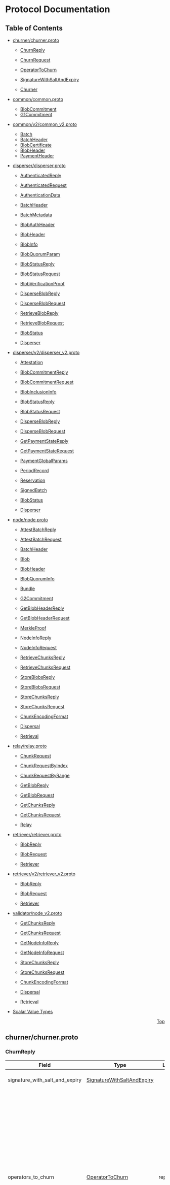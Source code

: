 # Protocol Documentation
<a name="top"></a>

## Table of Contents

- [churner/churner.proto](#churner_churner-proto)
    - [ChurnReply](#churner-ChurnReply)
    - [ChurnRequest](#churner-ChurnRequest)
    - [OperatorToChurn](#churner-OperatorToChurn)
    - [SignatureWithSaltAndExpiry](#churner-SignatureWithSaltAndExpiry)
  
    - [Churner](#churner-Churner)
  
- [common/common.proto](#common_common-proto)
    - [BlobCommitment](#common-BlobCommitment)
    - [G1Commitment](#common-G1Commitment)
  
- [common/v2/common_v2.proto](#common_v2_common_v2-proto)
    - [Batch](#common-v2-Batch)
    - [BatchHeader](#common-v2-BatchHeader)
    - [BlobCertificate](#common-v2-BlobCertificate)
    - [BlobHeader](#common-v2-BlobHeader)
    - [PaymentHeader](#common-v2-PaymentHeader)
  
- [disperser/disperser.proto](#disperser_disperser-proto)
    - [AuthenticatedReply](#disperser-AuthenticatedReply)
    - [AuthenticatedRequest](#disperser-AuthenticatedRequest)
    - [AuthenticationData](#disperser-AuthenticationData)
    - [BatchHeader](#disperser-BatchHeader)
    - [BatchMetadata](#disperser-BatchMetadata)
    - [BlobAuthHeader](#disperser-BlobAuthHeader)
    - [BlobHeader](#disperser-BlobHeader)
    - [BlobInfo](#disperser-BlobInfo)
    - [BlobQuorumParam](#disperser-BlobQuorumParam)
    - [BlobStatusReply](#disperser-BlobStatusReply)
    - [BlobStatusRequest](#disperser-BlobStatusRequest)
    - [BlobVerificationProof](#disperser-BlobVerificationProof)
    - [DisperseBlobReply](#disperser-DisperseBlobReply)
    - [DisperseBlobRequest](#disperser-DisperseBlobRequest)
    - [RetrieveBlobReply](#disperser-RetrieveBlobReply)
    - [RetrieveBlobRequest](#disperser-RetrieveBlobRequest)
  
    - [BlobStatus](#disperser-BlobStatus)
  
    - [Disperser](#disperser-Disperser)
  
- [disperser/v2/disperser_v2.proto](#disperser_v2_disperser_v2-proto)
    - [Attestation](#disperser-v2-Attestation)
    - [BlobCommitmentReply](#disperser-v2-BlobCommitmentReply)
    - [BlobCommitmentRequest](#disperser-v2-BlobCommitmentRequest)
    - [BlobInclusionInfo](#disperser-v2-BlobInclusionInfo)
    - [BlobStatusReply](#disperser-v2-BlobStatusReply)
    - [BlobStatusRequest](#disperser-v2-BlobStatusRequest)
    - [DisperseBlobReply](#disperser-v2-DisperseBlobReply)
    - [DisperseBlobRequest](#disperser-v2-DisperseBlobRequest)
    - [GetPaymentStateReply](#disperser-v2-GetPaymentStateReply)
    - [GetPaymentStateRequest](#disperser-v2-GetPaymentStateRequest)
    - [PaymentGlobalParams](#disperser-v2-PaymentGlobalParams)
    - [PeriodRecord](#disperser-v2-PeriodRecord)
    - [Reservation](#disperser-v2-Reservation)
    - [SignedBatch](#disperser-v2-SignedBatch)
  
    - [BlobStatus](#disperser-v2-BlobStatus)
  
    - [Disperser](#disperser-v2-Disperser)
  
- [node/node.proto](#node_node-proto)
    - [AttestBatchReply](#node-AttestBatchReply)
    - [AttestBatchRequest](#node-AttestBatchRequest)
    - [BatchHeader](#node-BatchHeader)
    - [Blob](#node-Blob)
    - [BlobHeader](#node-BlobHeader)
    - [BlobQuorumInfo](#node-BlobQuorumInfo)
    - [Bundle](#node-Bundle)
    - [G2Commitment](#node-G2Commitment)
    - [GetBlobHeaderReply](#node-GetBlobHeaderReply)
    - [GetBlobHeaderRequest](#node-GetBlobHeaderRequest)
    - [MerkleProof](#node-MerkleProof)
    - [NodeInfoReply](#node-NodeInfoReply)
    - [NodeInfoRequest](#node-NodeInfoRequest)
    - [RetrieveChunksReply](#node-RetrieveChunksReply)
    - [RetrieveChunksRequest](#node-RetrieveChunksRequest)
    - [StoreBlobsReply](#node-StoreBlobsReply)
    - [StoreBlobsRequest](#node-StoreBlobsRequest)
    - [StoreChunksReply](#node-StoreChunksReply)
    - [StoreChunksRequest](#node-StoreChunksRequest)
  
    - [ChunkEncodingFormat](#node-ChunkEncodingFormat)
  
    - [Dispersal](#node-Dispersal)
    - [Retrieval](#node-Retrieval)
  
- [relay/relay.proto](#relay_relay-proto)
    - [ChunkRequest](#relay-ChunkRequest)
    - [ChunkRequestByIndex](#relay-ChunkRequestByIndex)
    - [ChunkRequestByRange](#relay-ChunkRequestByRange)
    - [GetBlobReply](#relay-GetBlobReply)
    - [GetBlobRequest](#relay-GetBlobRequest)
    - [GetChunksReply](#relay-GetChunksReply)
    - [GetChunksRequest](#relay-GetChunksRequest)
  
    - [Relay](#relay-Relay)
  
- [retriever/retriever.proto](#retriever_retriever-proto)
    - [BlobReply](#retriever-BlobReply)
    - [BlobRequest](#retriever-BlobRequest)
  
    - [Retriever](#retriever-Retriever)
  
- [retriever/v2/retriever_v2.proto](#retriever_v2_retriever_v2-proto)
    - [BlobReply](#retriever-v2-BlobReply)
    - [BlobRequest](#retriever-v2-BlobRequest)
  
    - [Retriever](#retriever-v2-Retriever)
  
- [validator/node_v2.proto](#validator_node_v2-proto)
    - [GetChunksReply](#validator-GetChunksReply)
    - [GetChunksRequest](#validator-GetChunksRequest)
    - [GetNodeInfoReply](#validator-GetNodeInfoReply)
    - [GetNodeInfoRequest](#validator-GetNodeInfoRequest)
    - [StoreChunksReply](#validator-StoreChunksReply)
    - [StoreChunksRequest](#validator-StoreChunksRequest)
  
    - [ChunkEncodingFormat](#validator-ChunkEncodingFormat)
  
    - [Dispersal](#validator-Dispersal)
    - [Retrieval](#validator-Retrieval)
  
- [Scalar Value Types](#scalar-value-types)



<a name="churner_churner-proto"></a>
<p align="right"><a href="#top">Top</a></p>

## churner/churner.proto



<a name="churner-ChurnReply"></a>

### ChurnReply



| Field | Type | Label | Description |
| ----- | ---- | ----- | ----------- |
| signature_with_salt_and_expiry | [SignatureWithSaltAndExpiry](#churner-SignatureWithSaltAndExpiry) |  | The signature signed by the Churner. |
| operators_to_churn | [OperatorToChurn](#churner-OperatorToChurn) | repeated | A list of existing operators that get churned out. This list will contain all quorums specified in the ChurnRequest even if some quorums may not have any churned out operators. If a quorum has available space, OperatorToChurn object will contain the quorum ID and empty operator and pubkey. The smart contract should only churn out the operators for quorums that are full.

For example, if the ChurnRequest specifies quorums 0 and 1 where quorum 0 is full and quorum 1 has available space, the ChurnReply will contain two OperatorToChurn objects with the respective quorums. OperatorToChurn for quorum 0 will contain the operator to churn out and OperatorToChurn for quorum 1 will contain empty operator (zero address) and pubkey. The smart contract should only churn out the operators for quorum 0 because quorum 1 has available space without having any operators churned. Note: it&#39;s possible an operator gets churned out just for one or more quorums (rather than entirely churned out for all quorums). |






<a name="churner-ChurnRequest"></a>

### ChurnRequest



| Field | Type | Label | Description |
| ----- | ---- | ----- | ----------- |
| operator_address | [string](#string) |  | The Ethereum address (in hex like &#34;0x123abcdef...&#34;) of the operator. |
| operator_to_register_pubkey_g1 | [bytes](#bytes) |  | The operator making the churn request. |
| operator_to_register_pubkey_g2 | [bytes](#bytes) |  |  |
| operator_request_signature | [bytes](#bytes) |  | The operator&#39;s BLS signature signed on the keccak256 hash of concat(&#34;ChurnRequest&#34;, operator address, g1, g2, salt). |
| salt | [bytes](#bytes) |  | The salt used as part of the message to sign on for operator_request_signature. |
| quorum_ids | [uint32](#uint32) | repeated | The quorums to register for. Note: - If any of the quorum here has already been registered, this entire request will fail to proceed. - If any of the quorum fails to register, this entire request will fail. - Regardless of whether the specified quorums are full or not, the Churner will return parameters for all quorums specified here. The smart contract will determine whether it needs to churn out existing operators based on whether the quorums have available space. The IDs must be in range [0, 254]. |






<a name="churner-OperatorToChurn"></a>

### OperatorToChurn
This describes an operator to churn out for a quorum.


| Field | Type | Label | Description |
| ----- | ---- | ----- | ----------- |
| quorum_id | [uint32](#uint32) |  | The ID of the quorum of the operator to churn out. |
| operator | [bytes](#bytes) |  | The address of the operator. |
| pubkey | [bytes](#bytes) |  | BLS pubkey (G1 point) of the operator. |






<a name="churner-SignatureWithSaltAndExpiry"></a>

### SignatureWithSaltAndExpiry



| Field | Type | Label | Description |
| ----- | ---- | ----- | ----------- |
| signature | [bytes](#bytes) |  | Churner&#39;s signature on the Operator&#39;s attributes. |
| salt | [bytes](#bytes) |  | Salt is the keccak256 hash of concat(&#34;churn&#34;, time.Now(), operatorToChurn&#39;s OperatorID, Churner&#39;s ECDSA private key) |
| expiry | [int64](#int64) |  | When this churn decision will expire. |





 

 

 


<a name="churner-Churner"></a>

### Churner
The Churner is a service that handles churn requests from new operators trying to
join the EigenDA network.
When the EigenDA network reaches the maximum number of operators, any new operator
trying to join will have to make a churn request to this Churner, which acts as the
sole decision maker to decide whether this new operator could join, and if so, which
existing operator will be churned out (so the max number of operators won&#39;t be
exceeded).
The max number of operators, as well as the rules to make churn decisions, are
defined onchain, see details in OperatorSetParam at:
https://github.com/Layr-Labs/eigenlayer-middleware/blob/master/src/interfaces/IBLSRegistryCoordinatorWithIndices.sol#L24.

| Method Name | Request Type | Response Type | Description |
| ----------- | ------------ | ------------- | ------------|
| Churn | [ChurnRequest](#churner-ChurnRequest) | [ChurnReply](#churner-ChurnReply) |  |

 



<a name="common_common-proto"></a>
<p align="right"><a href="#top">Top</a></p>

## common/common.proto



<a name="common-BlobCommitment"></a>

### BlobCommitment
BlobCommitment represents commitment of a specific blob, containing its
KZG commitment, degree proof, the actual degree, and data length in number of symbols (field elements).
It deserializes into https://github.com/Layr-Labs/eigenda/blob/ce89dab18d2f8f55004002e17dd3a18529277845/encoding/data.go#L27

See https://github.com/Layr-Labs/eigenda/blob/e86fb8515eb606d0eebb92097dc60d7238363e77/docs/spec/src/protocol/architecture/encoding.md#validation-via-kzg
to understand how this commitment is used to validate the blob.


| Field | Type | Label | Description |
| ----- | ---- | ----- | ----------- |
| commitment | [bytes](#bytes) |  | Concatenation of the x and y coordinates of `common.G1Commitment`. |
| length_commitment | [bytes](#bytes) |  | A commitment to the blob data with G2 SRS, used to work with length_proof such that the claimed length below is verifiable. |
| length_proof | [bytes](#bytes) |  | A proof that the degree of the polynomial used to generate the blob commitment is valid. It consists of the KZG commitment of x^(SRSOrder-n) * P(x), where P(x) is polynomial of degree n representing the blob. |
| length | [uint32](#uint32) |  | The length of the blob in symbols (field elements), which must be a power of 2. This also specifies the degree of the polynomial used to generate the blob commitment, since length = degree &#43; 1. |






<a name="common-G1Commitment"></a>

### G1Commitment
G1Commitment represents the serialized coordinates of a G1 KZG commitment.
We use gnark-crypto so adopt its serialization, which is big-endian. See:
https://github.com/Consensys/gnark-crypto/blob/779e884dabb38b92e677f4891286637a3d2e5734/ecc/bn254/fp/element.go#L862


| Field | Type | Label | Description |
| ----- | ---- | ----- | ----------- |
| x | [bytes](#bytes) |  | The X coordinate of the KZG commitment. This is the raw byte representation of the field element. x should contain 32 bytes. |
| y | [bytes](#bytes) |  | The Y coordinate of the KZG commitment. This is the raw byte representation of the field element. y should contain 32 bytes. |





 

 

 

 



<a name="common_v2_common_v2-proto"></a>
<p align="right"><a href="#top">Top</a></p>

## common/v2/common_v2.proto



<a name="common-v2-Batch"></a>

### Batch
Batch is a batch of blob certificates


| Field | Type | Label | Description |
| ----- | ---- | ----- | ----------- |
| header | [BatchHeader](#common-v2-BatchHeader) |  | header contains metadata about the batch |
| blob_certificates | [BlobCertificate](#common-v2-BlobCertificate) | repeated | blob_certificates is the list of blob certificates in the batch |






<a name="common-v2-BatchHeader"></a>

### BatchHeader
BatchHeader is the header of a batch of blobs


| Field | Type | Label | Description |
| ----- | ---- | ----- | ----------- |
| batch_root | [bytes](#bytes) |  | batch_root is the root of the merkle tree of the hashes of blob certificates in the batch |
| reference_block_number | [uint64](#uint64) |  | reference_block_number is the block number that the state of the batch is based on for attestation |






<a name="common-v2-BlobCertificate"></a>

### BlobCertificate
BlobCertificate contains a full description of a blob and how it is dispersed. Part of the certificate
is provided by the blob submitter (i.e. the blob header), and part is provided by the disperser (i.e. the relays).
Validator nodes eventually sign the blob certificate once they are in custody of the required chunks
(note that the signature is indirect; validators sign the hash of a Batch, which contains the blob certificate).


| Field | Type | Label | Description |
| ----- | ---- | ----- | ----------- |
| blob_header | [BlobHeader](#common-v2-BlobHeader) |  | blob_header contains data about the blob. |
| signature | [bytes](#bytes) |  | signature is an ECDSA signature signed by the blob request signer&#39;s account ID over the BlobHeader&#39;s blobKey, which is a keccak hash of the serialized BlobHeader, and used to verify against blob dispersal request&#39;s account ID |
| relay_keys | [uint32](#uint32) | repeated | relay_keys is the list of relay keys that are in custody of the blob. The relays custodying the data are chosen by the Disperser to which the DisperseBlob request was submitted. It needs to contain at least 1 relay number. To retrieve a blob from the relay, one can find that relay&#39;s URL in the EigenDARelayRegistry contract: https://github.com/Layr-Labs/eigenda/blob/master/contracts/src/core/EigenDARelayRegistry.sol |






<a name="common-v2-BlobHeader"></a>

### BlobHeader
BlobHeader contains the information describing a blob and the way it is to be dispersed.


| Field | Type | Label | Description |
| ----- | ---- | ----- | ----------- |
| version | [uint32](#uint32) |  | The blob version. Blob versions are pushed onchain by EigenDA governance in an append only fashion and store the maximum number of operators, number of chunks, and coding rate for a blob. On blob verification, these values are checked against supplied or default security thresholds to validate the security assumptions of the blob&#39;s availability. |
| quorum_numbers | [uint32](#uint32) | repeated | quorum_numbers is the list of quorum numbers that the blob is part of. Each quorum will store the data, hence adding quorum numbers adds redundancy, making the blob more likely to be retrievable. Each quorum requires separate payment.

On-demand dispersal is currently limited to using a subset of the following quorums: - 0: ETH - 1: EIGEN

Reserved-bandwidth dispersal is free to use multiple quorums, however those must be reserved ahead of time. The quorum_numbers specified here must be a subset of the ones allowed by the on-chain reservation. Check the allowed quorum numbers by looking up reservation struct: https://github.com/Layr-Labs/eigenda/blob/1430d56258b4e814b388e497320fd76354bfb478/contracts/src/interfaces/IPaymentVault.sol#L10 |
| commitment | [common.BlobCommitment](#common-BlobCommitment) |  | commitment is the KZG commitment to the blob |
| payment_header | [PaymentHeader](#common-v2-PaymentHeader) |  | payment_header contains payment information for the blob |






<a name="common-v2-PaymentHeader"></a>

### PaymentHeader
PaymentHeader contains payment information for a blob.
At least one of reservation_period or cumulative_payment must be set, and reservation_period 
is always considered before cumulative_payment. If reservation_period is set but not valid, 
the server will reject the request and not proceed with dispersal. If reservation_period is not set 
and cumulative_payment is set but not valid, the server will reject the request and not proceed with dispersal.
Once the server has accepted the payment header, a client cannot cancel or rollback the payment.
Every dispersal request will be charged by a multiple of `minNumSymbols` field defined by the payment vault contract.
If the request blob size is smaller or not a multiple of `minNumSymbols`, the server will charge the user for the next 
multiple of `minNumSymbols` (https://github.com/Layr-Labs/eigenda/blob/1430d56258b4e814b388e497320fd76354bfb478/contracts/src/payments/PaymentVaultStorage.sol#L9).


| Field | Type | Label | Description |
| ----- | ---- | ----- | ----------- |
| account_id | [string](#string) |  | The account ID of the disperser client. This account ID is an eth wallet address of the user, corresponding to the key used by the client to sign the BlobHeader. |
| timestamp | [int64](#int64) |  | The timestamp should be set as the UNIX timestamp in units of nanoseconds at the time of the dispersal request, and will be used to determine the reservation period, and compared against the reservation active start and end timestamps On-chain reservation timestamps are in units of seconds, while the payment header timestamp is in nanoseconds for greater precision. If the timestamp is not set or is not part of the previous or current reservation period, the request will be rejected. The reservation period of the dispersal request is used for rate-limiting the user&#39;s account against their dedicated bandwidth. This method requires users to set up reservation accounts with EigenDA team, and the team will set up an on-chain record of reserved bandwidth for the user for some period of time. The dispersal client&#39;s accountant will set this value to the current timestamp in nanoseconds. The disperser server will find the corresponding reservation period by taking the nearest lower multiple of the on-chain configured reservation period interval, mapping each request to a time-based window and is serialized and parsed as a uint32. The disperser server then validates that it matches either the current or the previous period, and check against the user&#39;s reserved bandwidth.

Example Usage Flow: 1. The user sets up a reservation with the EigenDA team, including throughput (symbolsPerSecond), startTimestamp, endTimestamp, and reservationPeriodInterval. 2. When sending a dispersal request at time t, the client fill in the timestamp field with t. 3. The disperser take timestamp t and checks the reservation period and the user&#39;s bandwidth capacity: - If the reservation is active (t &gt;= startTimestamp and t &lt; endTimestamp). - After rounding up to the nearest multiple of `minNumSymbols` defined by the payment vault contract, the user still has enough bandwidth capacity (hasn’t exceeded symbolsPerSecond * reservationPeriodInterval). - The request is ratelimited against the current reservation period, and calculated as reservation_period = floor(t / reservationPeriodInterval) * reservationPeriodInterval. the request&#39;s reservation period must either be the disperser server&#39;s current reservation period or the previous reservation period. 4. Server always go ahead with recording the received request in the current reservation period, and then categorize the scenarios - If the remaining bandwidth is sufficient for the request, the dispersal request proceeds. - If the remaining bandwidth is not enough for the request, server fills up the current bin and overflowing the extra to a future bin. - If the bandwidth has already been exhausted, the request is rejected. 5. Once the dispersal request signature has been verified, the server will not roll back the payment or the usage records. Users should be aware of this when planning their usage. The dispersal client written by EigenDA team takes account of this. 6. When the reservation ends or usage is exhausted, the client must wait for the next reservation period or switch to on-demand. |
| cumulative_payment | [bytes](#bytes) |  | Cumulative payment is the total amount of tokens paid by the requesting account, including the current request. This value is serialized as an uint256 and parsed as a big integer, and must match the user’s on-chain deposit limits as well as the recorded payments for all previous requests. Because it is a cumulative (not incremental) total, requests can arrive out of order and still unambiguously declare how much of the on-chain deposit can be deducted.

Example Decision Flow: 1. In the set up phase, the user must deposit tokens into the EigenDA PaymentVault contract. The payment vault contract specifies the minimum number of symbols charged per dispersal, the pricing per symbol, and the maximum global rate for on-demand dispersals. The user should calculate the amount of tokens they would like to deposit based on their usage. The first time a user make a request, server will immediate read the contract for the on-chain balance. When user runs out of on-chain balance, the server will reject the request and not proceed with dispersal. When a user top up on-chain, the server will only refresh every few minutes for the top-up to take effect. 2. The disperser client accounts how many tokens they’ve already paid (previousCumPmt). 3. They should calculate the payment by rounding up blob size to the nearest multiple of `minNumSymbols` defined by the payment vault contract, and calculate the incremental amount of tokens needed for the current request needs based on protocol defined pricing. 4. They take the sum of previousCumPmt &#43; new incremental payment and place it in the “cumulative_payment” field. 5. The disperser checks this new cumulative total against on-chain deposits and prior records (largest previous payment and smallest later payment if exists). 6. If the payment number is valid, the request is confirmed and disperser proceeds with dispersal; otherwise it’s rejected. |





 

 

 

 



<a name="disperser_disperser-proto"></a>
<p align="right"><a href="#top">Top</a></p>

## disperser/disperser.proto



<a name="disperser-AuthenticatedReply"></a>

### AuthenticatedReply



| Field | Type | Label | Description |
| ----- | ---- | ----- | ----------- |
| blob_auth_header | [BlobAuthHeader](#disperser-BlobAuthHeader) |  |  |
| disperse_reply | [DisperseBlobReply](#disperser-DisperseBlobReply) |  |  |






<a name="disperser-AuthenticatedRequest"></a>

### AuthenticatedRequest



| Field | Type | Label | Description |
| ----- | ---- | ----- | ----------- |
| disperse_request | [DisperseBlobRequest](#disperser-DisperseBlobRequest) |  |  |
| authentication_data | [AuthenticationData](#disperser-AuthenticationData) |  |  |






<a name="disperser-AuthenticationData"></a>

### AuthenticationData
AuthenticationData contains the signature of the BlobAuthHeader.


| Field | Type | Label | Description |
| ----- | ---- | ----- | ----------- |
| authentication_data | [bytes](#bytes) |  |  |






<a name="disperser-BatchHeader"></a>

### BatchHeader



| Field | Type | Label | Description |
| ----- | ---- | ----- | ----------- |
| batch_root | [bytes](#bytes) |  | The root of the merkle tree with the hashes of blob headers as leaves. |
| quorum_numbers | [bytes](#bytes) |  | All quorums associated with blobs in this batch. Sorted in ascending order. Ex. [0, 2, 1] =&gt; 0x000102 |
| quorum_signed_percentages | [bytes](#bytes) |  | The percentage of stake that has signed for this batch. The quorum_signed_percentages[i] is percentage for the quorum_numbers[i]. |
| reference_block_number | [uint32](#uint32) |  | The Ethereum block number at which the batch was created. The Disperser will encode and disperse the blobs based on the onchain info (e.g. operator stakes) at this block number. |






<a name="disperser-BatchMetadata"></a>

### BatchMetadata



| Field | Type | Label | Description |
| ----- | ---- | ----- | ----------- |
| batch_header | [BatchHeader](#disperser-BatchHeader) |  |  |
| signatory_record_hash | [bytes](#bytes) |  | The hash of all public keys of the operators that did not sign the batch. |
| fee | [bytes](#bytes) |  | The fee payment paid by users for dispersing this batch. It&#39;s the bytes representation of a big.Int value. |
| confirmation_block_number | [uint32](#uint32) |  | The Ethereum block number at which the batch is confirmed onchain. |
| batch_header_hash | [bytes](#bytes) |  | This is the hash of the ReducedBatchHeader defined onchain, see: https://github.com/Layr-Labs/eigenda/blob/master/contracts/src/interfaces/IEigenDAServiceManager.sol#L43 The is the message that the operators will sign their signatures on. |






<a name="disperser-BlobAuthHeader"></a>

### BlobAuthHeader
BlobAuthHeader contains information about the blob for the client to verify and sign.
- Once payments are enabled, the BlobAuthHeader will contain the KZG commitment to the blob, which the client
will verify and sign. Having the client verify the KZG commitment instead of calculating it avoids
the need for the client to have the KZG structured reference string (SRS), which can be large.
The signed KZG commitment prevents the disperser from sending a different blob to the DA Nodes
than the one the client sent.
- In the meantime, the BlobAuthHeader contains a simple challenge parameter is used to prevent
replay attacks in the event that a signature is leaked.


| Field | Type | Label | Description |
| ----- | ---- | ----- | ----------- |
| challenge_parameter | [uint32](#uint32) |  |  |






<a name="disperser-BlobHeader"></a>

### BlobHeader



| Field | Type | Label | Description |
| ----- | ---- | ----- | ----------- |
| commitment | [common.G1Commitment](#common-G1Commitment) |  | KZG commitment of the blob. |
| data_length | [uint32](#uint32) |  | The length of the blob in symbols (each symbol is 32 bytes). |
| blob_quorum_params | [BlobQuorumParam](#disperser-BlobQuorumParam) | repeated | The params of the quorums that this blob participates in. |






<a name="disperser-BlobInfo"></a>

### BlobInfo
BlobInfo contains information needed to confirm the blob against the EigenDA contracts


| Field | Type | Label | Description |
| ----- | ---- | ----- | ----------- |
| blob_header | [BlobHeader](#disperser-BlobHeader) |  |  |
| blob_verification_proof | [BlobVerificationProof](#disperser-BlobVerificationProof) |  |  |






<a name="disperser-BlobQuorumParam"></a>

### BlobQuorumParam



| Field | Type | Label | Description |
| ----- | ---- | ----- | ----------- |
| quorum_number | [uint32](#uint32) |  | The ID of the quorum. |
| adversary_threshold_percentage | [uint32](#uint32) |  | The max percentage of stake within the quorum that can be held by or delegated to adversarial operators. Currently, this and the next parameter are standardized across the quorum using values read from the EigenDA contracts. |
| confirmation_threshold_percentage | [uint32](#uint32) |  | The min percentage of stake that must attest in order to consider the dispersal is successful. |
| chunk_length | [uint32](#uint32) |  | The length of each chunk. |






<a name="disperser-BlobStatusReply"></a>

### BlobStatusReply



| Field | Type | Label | Description |
| ----- | ---- | ----- | ----------- |
| status | [BlobStatus](#disperser-BlobStatus) |  | The status of the blob. |
| info | [BlobInfo](#disperser-BlobInfo) |  | The blob info needed for clients to confirm the blob against the EigenDA contracts. |






<a name="disperser-BlobStatusRequest"></a>

### BlobStatusRequest
BlobStatusRequest is used to query the status of a blob.


| Field | Type | Label | Description |
| ----- | ---- | ----- | ----------- |
| request_id | [bytes](#bytes) |  | Refer to the documentation for `DisperseBlobReply.request_id`. Note that because the request_id depends on the timestamp at which the disperser received the request, it is not possible to compute it locally from the cert and blob. Clients should thus store this request_id if they plan on requerying the status of the blob in the future. |






<a name="disperser-BlobVerificationProof"></a>

### BlobVerificationProof



| Field | Type | Label | Description |
| ----- | ---- | ----- | ----------- |
| batch_id | [uint32](#uint32) |  | batch_id is an incremental ID assigned to a batch by EigenDAServiceManager |
| blob_index | [uint32](#uint32) |  | The index of the blob in the batch (which is logically an ordered list of blobs). |
| batch_metadata | [BatchMetadata](#disperser-BatchMetadata) |  |  |
| inclusion_proof | [bytes](#bytes) |  | inclusion_proof is a merkle proof for a blob header&#39;s inclusion in a batch |
| quorum_indexes | [bytes](#bytes) |  | indexes of quorums in BatchHeader.quorum_numbers that match the quorums in BlobHeader.blob_quorum_params Ex. BlobHeader.blob_quorum_params = [ 	{ 		quorum_number = 0, 		... 	}, 	{ 		quorum_number = 3, 		... 	}, 	{ 		quorum_number = 5, 		... 	}, ] BatchHeader.quorum_numbers = [0, 5, 3] =&gt; 0x000503 Then, quorum_indexes = [0, 2, 1] =&gt; 0x000201 |






<a name="disperser-DisperseBlobReply"></a>

### DisperseBlobReply



| Field | Type | Label | Description |
| ----- | ---- | ----- | ----------- |
| result | [BlobStatus](#disperser-BlobStatus) |  | The status of the blob associated with the request_id. Will always be PROCESSING. |
| request_id | [bytes](#bytes) |  | The request ID generated by the disperser.

Once a request is accepted, a unique request ID is generated. request_id = string(blob_key) = (hash(blob), hash(metadata)) where metadata contains a requestedAt timestamp and the requested quorum numbers and their adversarial thresholds. BlobKey definition: https://github.com/Layr-Labs/eigenda/blob/6b02bf966afa2b9bf2385db8dd01f66f17334e17/disperser/disperser.go#L87 BlobKey computation: https://github.com/Layr-Labs/eigenda/blob/6b02bf966afa2b9bf2385db8dd01f66f17334e17/disperser/common/blobstore/shared_storage.go#L83-L84

Different DisperseBlobRequests have different IDs, including two identical DisperseBlobRequests sent at different times. Clients should thus store this ID and use it to query the processing status of the request via the GetBlobStatus API. |






<a name="disperser-DisperseBlobRequest"></a>

### DisperseBlobRequest



| Field | Type | Label | Description |
| ----- | ---- | ----- | ----------- |
| data | [bytes](#bytes) |  | The data to be dispersed. The size of data must be &lt;= 16MiB. Every 32 bytes of data is interpreted as an integer in big endian format where the lower address has more significant bits. The integer must stay in the valid range to be interpreted as a field element on the bn254 curve. The valid range is 0 &lt;= x &lt; 21888242871839275222246405745257275088548364400416034343698204186575808495617 If any one of the 32 bytes elements is outside the range, the whole request is deemed as invalid, and rejected. |
| custom_quorum_numbers | [uint32](#uint32) | repeated | The quorums to which the blob will be sent, in addition to the required quorums which are configured on the EigenDA smart contract. If required quorums are included here, an error will be returned. The disperser will ensure that the encoded blobs for each quorum are all processed within the same batch. |
| account_id | [string](#string) |  | The account ID of the client. This should be a hex-encoded string of the ECSDA public key corresponding to the key used by the client to sign the BlobAuthHeader. |






<a name="disperser-RetrieveBlobReply"></a>

### RetrieveBlobReply
RetrieveBlobReply contains the retrieved blob data


| Field | Type | Label | Description |
| ----- | ---- | ----- | ----------- |
| data | [bytes](#bytes) |  |  |






<a name="disperser-RetrieveBlobRequest"></a>

### RetrieveBlobRequest
RetrieveBlobRequest contains parameters to retrieve the blob.


| Field | Type | Label | Description |
| ----- | ---- | ----- | ----------- |
| batch_header_hash | [bytes](#bytes) |  |  |
| blob_index | [uint32](#uint32) |  |  |





 


<a name="disperser-BlobStatus"></a>

### BlobStatus
BlobStatus represents the status of a blob.
The status of a blob is updated as the blob is processed by the disperser.
The status of a blob can be queried by the client using the GetBlobStatus API.
Intermediate states are states that the blob can be in while being processed, and it can be updated to a different state:
- PROCESSING
- DISPERSING
- CONFIRMED
Terminal states are states that will not be updated to a different state:
- FAILED
- FINALIZED
- INSUFFICIENT_SIGNATURES

| Name | Number | Description |
| ---- | ------ | ----------- |
| UNKNOWN | 0 |  |
| PROCESSING | 1 | PROCESSING means that the blob is currently being processed by the disperser |
| CONFIRMED | 2 | CONFIRMED means that the blob has been dispersed to DA Nodes and the dispersed batch containing the blob has been confirmed onchain |
| FAILED | 3 | FAILED means that the blob has failed permanently (for reasons other than insufficient signatures, which is a separate state). This status is somewhat of a catch-all category, containing (but not necessarily exclusively as errors can be added in the future): - blob has expired - internal logic error while requesting encoding - blob retry has exceeded its limit while waiting for blob finalization after confirmation. Most likely triggered by a chain reorg: see https://github.com/Layr-Labs/eigenda/blob/master/disperser/batcher/finalizer.go#L179-L189. |
| FINALIZED | 4 | FINALIZED means that the block containing the blob&#39;s confirmation transaction has been finalized on Ethereum |
| INSUFFICIENT_SIGNATURES | 5 | INSUFFICIENT_SIGNATURES means that the confirmation threshold for the blob was not met for at least one quorum. |
| DISPERSING | 6 | The DISPERSING state is comprised of two separate phases: - Dispersing to DA nodes and collecting signature - Submitting the transaction on chain and waiting for tx receipt |


 

 


<a name="disperser-Disperser"></a>

### Disperser
Disperser defines the public APIs for dispersing blobs.

| Method Name | Request Type | Response Type | Description |
| ----------- | ------------ | ------------- | ------------|
| DisperseBlob | [DisperseBlobRequest](#disperser-DisperseBlobRequest) | [DisperseBlobReply](#disperser-DisperseBlobReply) | DisperseBlob accepts a single blob to be dispersed. This executes the dispersal async, i.e. it returns once the request is accepted. The client should use GetBlobStatus() API to poll the processing status of the blob.

If DisperseBlob returns the following error codes: INVALID_ARGUMENT (400): request is invalid for a reason specified in the error msg. RESOURCE_EXHAUSTED (429): request is rate limited for the quorum specified in the error msg. user should retry after the specified duration. INTERNAL (500): serious error, user should NOT retry. |
| DisperseBlobAuthenticated | [AuthenticatedRequest](#disperser-AuthenticatedRequest) stream | [AuthenticatedReply](#disperser-AuthenticatedReply) stream | DisperseBlobAuthenticated is similar to DisperseBlob, except that it requires the client to authenticate itself via the AuthenticationData message. The protocol is as follows: 1. The client sends a DisperseBlobAuthenticated request with the DisperseBlobRequest message 2. The Disperser sends back a BlobAuthHeader message containing information for the client to verify and sign. 3. The client verifies the BlobAuthHeader and sends back the signed BlobAuthHeader in an 	 AuthenticationData message. 4. The Disperser verifies the signature and returns a DisperseBlobReply message. |
| GetBlobStatus | [BlobStatusRequest](#disperser-BlobStatusRequest) | [BlobStatusReply](#disperser-BlobStatusReply) | This API is meant to be polled for the blob status. |
| RetrieveBlob | [RetrieveBlobRequest](#disperser-RetrieveBlobRequest) | [RetrieveBlobReply](#disperser-RetrieveBlobReply) | This retrieves the requested blob from the Disperser&#39;s backend. This is a more efficient way to retrieve blobs than directly retrieving from the DA Nodes (see detail about this approach in api/proto/retriever/retriever.proto). The blob should have been initially dispersed via this Disperser service for this API to work. |

 



<a name="disperser_v2_disperser_v2-proto"></a>
<p align="right"><a href="#top">Top</a></p>

## disperser/v2/disperser_v2.proto



<a name="disperser-v2-Attestation"></a>

### Attestation



| Field | Type | Label | Description |
| ----- | ---- | ----- | ----------- |
| non_signer_pubkeys | [bytes](#bytes) | repeated | Serialized bytes of non signer public keys (G1 points) |
| apk_g2 | [bytes](#bytes) |  | Serialized bytes of G2 point that represents aggregate public key of all signers |
| quorum_apks | [bytes](#bytes) | repeated | Serialized bytes of aggregate public keys (G1 points) from all nodes for each quorum The order of the quorum_apks should match the order of the quorum_numbers |
| sigma | [bytes](#bytes) |  | Serialized bytes of aggregate signature |
| quorum_numbers | [uint32](#uint32) | repeated | Relevant quorum numbers for the attestation |
| quorum_signed_percentages | [bytes](#bytes) |  | The attestation rate for each quorum. Each quorum&#39;s signing percentage is represented by an 8 bit unsigned integer. The integer is the fraction of the quorum that has signed, with 100 representing 100% of the quorum signing, and 0 representing 0% of the quorum signing. The first byte in the byte array corresponds to the first quorum in the quorum_numbers array, the second byte corresponds to the second quorum, and so on. |






<a name="disperser-v2-BlobCommitmentReply"></a>

### BlobCommitmentReply
The result of a BlobCommitmentRequest().


| Field | Type | Label | Description |
| ----- | ---- | ----- | ----------- |
| blob_commitment | [common.BlobCommitment](#common-BlobCommitment) |  | The commitment of the blob. |






<a name="disperser-v2-BlobCommitmentRequest"></a>

### BlobCommitmentRequest
The input for a BlobCommitmentRequest().
This can be used to construct a BlobHeader.commitment.


| Field | Type | Label | Description |
| ----- | ---- | ----- | ----------- |
| blob | [bytes](#bytes) |  | The blob data to compute the commitment for. |






<a name="disperser-v2-BlobInclusionInfo"></a>

### BlobInclusionInfo
BlobInclusionInfo is the information needed to verify the inclusion of a blob in a batch.


| Field | Type | Label | Description |
| ----- | ---- | ----- | ----------- |
| blob_certificate | [common.v2.BlobCertificate](#common-v2-BlobCertificate) |  |  |
| blob_index | [uint32](#uint32) |  | blob_index is the index of the blob in the batch |
| inclusion_proof | [bytes](#bytes) |  | inclusion_proof is the inclusion proof of the blob in the batch |






<a name="disperser-v2-BlobStatusReply"></a>

### BlobStatusReply
BlobStatusReply is the reply to a BlobStatusRequest.


| Field | Type | Label | Description |
| ----- | ---- | ----- | ----------- |
| status | [BlobStatus](#disperser-v2-BlobStatus) |  | The status of the blob. |
| signed_batch | [SignedBatch](#disperser-v2-SignedBatch) |  | The signed batch. Only set if the blob status is GATHERING_SIGNATURES or COMPLETE. signed_batch and blob_inclusion_info are only set if the blob status is GATHERING_SIGNATURES or COMPLETE. When blob is in GATHERING_SIGNATURES status, the attestation object in signed_batch contains attestation information at the point in time. As it gathers more signatures, attestation object will be updated according to the latest attestation status. The client can use this intermediate attestation to verify a blob if it has gathered enough signatures. Otherwise, it should should poll the GetBlobStatus API until the desired level of attestation has been gathered or status is COMPLETE. When blob is in COMPLETE status, the attestation object in signed_batch contains the final attestation information. If the final attestation does not meet the client&#39;s requirement, the client should try a new dispersal. |
| blob_inclusion_info | [BlobInclusionInfo](#disperser-v2-BlobInclusionInfo) |  | BlobInclusionInfo is the information needed to verify the inclusion of a blob in a batch. Only set if the blob status is GATHERING_SIGNATURES or COMPLETE. |






<a name="disperser-v2-BlobStatusRequest"></a>

### BlobStatusRequest
BlobStatusRequest is used to query the status of a blob.


| Field | Type | Label | Description |
| ----- | ---- | ----- | ----------- |
| blob_key | [bytes](#bytes) |  | The unique identifier for the blob. |






<a name="disperser-v2-DisperseBlobReply"></a>

### DisperseBlobReply
A reply to a DisperseBlob request.


| Field | Type | Label | Description |
| ----- | ---- | ----- | ----------- |
| result | [BlobStatus](#disperser-v2-BlobStatus) |  | The status of the blob associated with the blob key. |
| blob_key | [bytes](#bytes) |  | The unique 32 byte identifier for the blob.

The blob_key is the keccak hash of the rlp serialization of the BlobHeader, as computed here: https://github.com/Layr-Labs/eigenda/blob/0f14d1c90b86d29c30ff7e92cbadf2762c47f402/core/v2/serialization.go#L30 The blob_key must thus be unique for every request, even if the same blob is being dispersed. Meaning the blob_header must be different for each request.

Note that attempting to disperse a blob with the same blob key as a previously dispersed blob may cause the disperser to reject the blob (DisperseBlob() RPC will return an error). |






<a name="disperser-v2-DisperseBlobRequest"></a>

### DisperseBlobRequest
A request to disperse a blob.


| Field | Type | Label | Description |
| ----- | ---- | ----- | ----------- |
| blob | [bytes](#bytes) |  | The blob to be dispersed.

The size of this byte array may be any size as long as it does not exceed the maximum length of 16MiB. While the data being dispersed is only required to be greater than 0 bytes, the blob size charged against the payment method will be rounded up to the nearest multiple of `minNumSymbols` defined by the payment vault contract (https://github.com/Layr-Labs/eigenda/blob/1430d56258b4e814b388e497320fd76354bfb478/contracts/src/payments/PaymentVaultStorage.sol#L9).

Every 32 bytes of data is interpreted as an integer in big endian format where the lower address has more significant bits. The integer must stay in the valid range to be interpreted as a field element on the bn254 curve. The valid range is 0 &lt;= x &lt; 21888242871839275222246405745257275088548364400416034343698204186575808495617. If any one of the 32 bytes elements is outside the range, the whole request is deemed as invalid, and rejected. |
| blob_header | [common.v2.BlobHeader](#common-v2-BlobHeader) |  | The header contains metadata about the blob.

This header can be thought of as an &#34;eigenDA tx&#34;, in that it plays a purpose similar to an eth_tx to disperse a 4844 blob. Note that a call to DisperseBlob requires the blob and the blobHeader, which is similar to how dispersing a blob to ethereum requires sending a tx whose data contains the hash of the kzg commit of the blob, which is dispersed separately. |
| signature | [bytes](#bytes) |  | signature over keccak hash of the blob_header that can be verified by blob_header.payment_header.account_id |






<a name="disperser-v2-GetPaymentStateReply"></a>

### GetPaymentStateReply
GetPaymentStateReply contains the payment state of an account.


| Field | Type | Label | Description |
| ----- | ---- | ----- | ----------- |
| payment_global_params | [PaymentGlobalParams](#disperser-v2-PaymentGlobalParams) |  | global payment vault parameters |
| period_records | [PeriodRecord](#disperser-v2-PeriodRecord) | repeated | off-chain account reservation usage records |
| reservation | [Reservation](#disperser-v2-Reservation) |  | on-chain account reservation setting |
| cumulative_payment | [bytes](#bytes) |  | off-chain on-demand payment usage |
| onchain_cumulative_payment | [bytes](#bytes) |  | on-chain on-demand payment deposited |






<a name="disperser-v2-GetPaymentStateRequest"></a>

### GetPaymentStateRequest
GetPaymentStateRequest contains parameters to query the payment state of an account.


| Field | Type | Label | Description |
| ----- | ---- | ----- | ----------- |
| account_id | [string](#string) |  | The ID of the account being queried. This account ID is an eth wallet address of the user. |
| signature | [bytes](#bytes) |  | Signature over the account ID |






<a name="disperser-v2-PaymentGlobalParams"></a>

### PaymentGlobalParams
Global constant parameters defined by the payment vault.


| Field | Type | Label | Description |
| ----- | ---- | ----- | ----------- |
| global_symbols_per_second | [uint64](#uint64) |  | Global ratelimit for on-demand dispersals |
| min_num_symbols | [uint64](#uint64) |  | Minimum number of symbols accounted for all dispersals |
| price_per_symbol | [uint64](#uint64) |  | Price charged per symbol for on-demand dispersals |
| reservation_window | [uint64](#uint64) |  | Reservation window for all reservations |
| on_demand_quorum_numbers | [uint32](#uint32) | repeated | quorums allowed to make on-demand dispersals |






<a name="disperser-v2-PeriodRecord"></a>

### PeriodRecord
PeriodRecord is the usage record of an account in a bin. The API should return the active bin
record and the subsequent two records that contains potential overflows.


| Field | Type | Label | Description |
| ----- | ---- | ----- | ----------- |
| index | [uint32](#uint32) |  | Period index of the reservation |
| usage | [uint64](#uint64) |  | symbol usage recorded |






<a name="disperser-v2-Reservation"></a>

### Reservation
Reservation parameters of an account, used to determine the rate limit for the account.


| Field | Type | Label | Description |
| ----- | ---- | ----- | ----------- |
| symbols_per_second | [uint64](#uint64) |  | rate limit for the account |
| start_timestamp | [uint32](#uint32) |  | start timestamp of the reservation |
| end_timestamp | [uint32](#uint32) |  | end timestamp of the reservation |
| quorum_numbers | [uint32](#uint32) | repeated | quorums allowed to make reserved dispersals |
| quorum_splits | [uint32](#uint32) | repeated | quorum splits describes how the payment is split among the quorums |






<a name="disperser-v2-SignedBatch"></a>

### SignedBatch
SignedBatch is a batch of blobs with a signature.


| Field | Type | Label | Description |
| ----- | ---- | ----- | ----------- |
| header | [common.v2.BatchHeader](#common-v2-BatchHeader) |  | header contains metadata about the batch |
| attestation | [Attestation](#disperser-v2-Attestation) |  | attestation on the batch |





 


<a name="disperser-v2-BlobStatus"></a>

### BlobStatus
BlobStatus represents the status of a blob.
The status of a blob is updated as the blob is processed by the disperser.
The status of a blob can be queried by the client using the GetBlobStatus API.
Intermediate states are states that the blob can be in while being processed, and it can be updated to a different state:
- QUEUED
- ENCODED
- GATHERING_SIGNATURES
Terminal states are states that will not be updated to a different state:
- UNKNOWN
- COMPLETE
- FAILED

| Name | Number | Description |
| ---- | ------ | ----------- |
| UNKNOWN | 0 | UNKNOWN means that the status of the blob is unknown. This is a catch all and should not be encountered absent a bug.

This status is functionally equivalent to FAILED, but is used to indicate that the failure is due to an unanticipated bug. |
| QUEUED | 1 | QUEUED means that the blob has been queued by the disperser for processing. The DisperseBlob API is asynchronous, meaning that after request validation, but before any processing, the blob is stored in a queue of some sort, and a response immediately returned to the client. |
| ENCODED | 2 | ENCODED means that the blob has been Reed-Solomon encoded into chunks and is ready to be dispersed to DA Nodes. |
| GATHERING_SIGNATURES | 3 | GATHERING_SIGNATURES means that the blob chunks are currently actively being transmitted to validators, and in doing so requesting that the validators sign to acknowledge receipt of the blob. Requests that timeout or receive errors are resubmitted to DA nodes for some period of time set by the disperser, after which the BlobStatus becomes COMPLETE. |
| COMPLETE | 4 | COMPLETE means the blob has been dispersed to DA nodes, and the GATHERING_SIGNATURES period of time has completed. This status does not guarantee any signer percentage, so a client should check that the signature has met its required threshold, and resubmit a new blob dispersal request if not. |
| FAILED | 5 | FAILED means that the blob has failed permanently. Note that this is a terminal state, and in order to retry the blob, the client must submit the blob again (blob key is required to be unique). |


 

 


<a name="disperser-v2-Disperser"></a>

### Disperser
Disperser defines the public APIs for dispersing blobs.

| Method Name | Request Type | Response Type | Description |
| ----------- | ------------ | ------------- | ------------|
| DisperseBlob | [DisperseBlobRequest](#disperser-v2-DisperseBlobRequest) | [DisperseBlobReply](#disperser-v2-DisperseBlobReply) | DisperseBlob accepts blob to disperse from clients. This executes the dispersal asynchronously, i.e. it returns once the request is accepted. The client could use GetBlobStatus() API to poll the the processing status of the blob. |
| GetBlobStatus | [BlobStatusRequest](#disperser-v2-BlobStatusRequest) | [BlobStatusReply](#disperser-v2-BlobStatusReply) | GetBlobStatus is meant to be polled for the blob status. |
| GetBlobCommitment | [BlobCommitmentRequest](#disperser-v2-BlobCommitmentRequest) | [BlobCommitmentReply](#disperser-v2-BlobCommitmentReply) | GetBlobCommitment is a utility method that calculates commitment for a blob payload. It is provided to help clients who are trying to construct a DisperseBlobRequest.blob_header and don&#39;t have the ability to calculate the commitment themselves (expensive operation which requires SRS points).

For an example usage, see how our disperser_client makes a call to this endpoint when it doesn&#39;t have a local prover: https://github.com/Layr-Labs/eigenda/blob/6059c6a068298d11c41e50f5bcd208d0da44906a/api/clients/v2/disperser_client.go#L166 |
| GetPaymentState | [GetPaymentStateRequest](#disperser-v2-GetPaymentStateRequest) | [GetPaymentStateReply](#disperser-v2-GetPaymentStateReply) | GetPaymentState is a utility method to get the payment state of a given account, at a given disperser. EigenDA&#39;s payment system for v2 is currently centralized, meaning that each disperser does its own accounting. A client wanting to disperse a blob would thus need to synchronize its local accounting state with that of the disperser. That typically only needs to be done once, and the state can be updated locally as the client disperses blobs. The accounting rules are simple and can be updated locally, but periodic checks with the disperser can&#39;t hurt.

For an example usage, see how our disperser_client makes a call to this endpoint to populate its local accountant struct: https://github.com/Layr-Labs/eigenda/blob/6059c6a068298d11c41e50f5bcd208d0da44906a/api/clients/v2/disperser_client.go#L298 |

 



<a name="node_node-proto"></a>
<p align="right"><a href="#top">Top</a></p>

## node/node.proto



<a name="node-AttestBatchReply"></a>

### AttestBatchReply



| Field | Type | Label | Description |
| ----- | ---- | ----- | ----------- |
| signature | [bytes](#bytes) |  |  |






<a name="node-AttestBatchRequest"></a>

### AttestBatchRequest



| Field | Type | Label | Description |
| ----- | ---- | ----- | ----------- |
| batch_header | [BatchHeader](#node-BatchHeader) |  | header of the batch |
| blob_header_hashes | [bytes](#bytes) | repeated | the header hashes of all blobs in the batch |






<a name="node-BatchHeader"></a>

### BatchHeader
BatchHeader (see core/data.go#BatchHeader)


| Field | Type | Label | Description |
| ----- | ---- | ----- | ----------- |
| batch_root | [bytes](#bytes) |  | The root of the merkle tree with hashes of blob headers as leaves. |
| reference_block_number | [uint32](#uint32) |  | The Ethereum block number at which the batch is dispersed. |






<a name="node-Blob"></a>

### Blob
In EigenDA, the original blob to disperse is encoded as a polynomial via taking
taking different point evaluations (i.e. erasure coding). These points are split
into disjoint subsets which are assigned to different operator nodes in the EigenDA
network.
The data in this message is a subset of these points that are assigned to a
single operator node.


| Field | Type | Label | Description |
| ----- | ---- | ----- | ----------- |
| header | [BlobHeader](#node-BlobHeader) |  | Which (original) blob this is for. |
| bundles | [Bundle](#node-Bundle) | repeated | Each bundle contains all chunks for a single quorum of the blob. The number of bundles must be equal to the total number of quorums associated with the blob, and the ordering must be the same as BlobHeader.quorum_headers. Note: an operator may be in some but not all of the quorums; in that case the bundle corresponding to that quorum will be empty. |






<a name="node-BlobHeader"></a>

### BlobHeader



| Field | Type | Label | Description |
| ----- | ---- | ----- | ----------- |
| commitment | [common.G1Commitment](#common-G1Commitment) |  | The KZG commitment to the polynomial representing the blob. |
| length_commitment | [G2Commitment](#node-G2Commitment) |  | The KZG commitment to the polynomial representing the blob on G2, it is used for proving the degree of the polynomial |
| length_proof | [G2Commitment](#node-G2Commitment) |  | The low degree proof. It&#39;s the KZG commitment to the polynomial shifted to the largest SRS degree. |
| length | [uint32](#uint32) |  | The length of the original blob in number of symbols (in the field where the polynomial is defined). |
| quorum_headers | [BlobQuorumInfo](#node-BlobQuorumInfo) | repeated | The params of the quorums that this blob participates in. |
| account_id | [string](#string) |  | The ID of the user who is dispersing this blob to EigenDA. |
| reference_block_number | [uint32](#uint32) |  | The reference block number whose state is used to encode the blob |






<a name="node-BlobQuorumInfo"></a>

### BlobQuorumInfo
See BlobQuorumParam as defined in
api/proto/disperser/disperser.proto


| Field | Type | Label | Description |
| ----- | ---- | ----- | ----------- |
| quorum_id | [uint32](#uint32) |  |  |
| adversary_threshold | [uint32](#uint32) |  |  |
| confirmation_threshold | [uint32](#uint32) |  |  |
| chunk_length | [uint32](#uint32) |  |  |
| ratelimit | [uint32](#uint32) |  |  |






<a name="node-Bundle"></a>

### Bundle
A Bundle is the collection of chunks associated with a single blob, for a single
operator and a single quorum.


| Field | Type | Label | Description |
| ----- | ---- | ----- | ----------- |
| chunks | [bytes](#bytes) | repeated | Each chunk corresponds to a collection of points on the polynomial. Each chunk has same number of points. |
| bundle | [bytes](#bytes) |  | All chunks of the bundle encoded in a byte array. |






<a name="node-G2Commitment"></a>

### G2Commitment



| Field | Type | Label | Description |
| ----- | ---- | ----- | ----------- |
| x_a0 | [bytes](#bytes) |  | The A0 element of the X coordinate of G2 point. |
| x_a1 | [bytes](#bytes) |  | The A1 element of the X coordinate of G2 point. |
| y_a0 | [bytes](#bytes) |  | The A0 element of the Y coordinate of G2 point. |
| y_a1 | [bytes](#bytes) |  | The A1 element of the Y coordinate of G2 point. |






<a name="node-GetBlobHeaderReply"></a>

### GetBlobHeaderReply



| Field | Type | Label | Description |
| ----- | ---- | ----- | ----------- |
| blob_header | [BlobHeader](#node-BlobHeader) |  | The header of the blob requested per GetBlobHeaderRequest. |
| proof | [MerkleProof](#node-MerkleProof) |  | Merkle proof that returned blob header belongs to the batch and is the batch&#39;s MerkleProof.index-th blob. This can be checked against the batch root on chain. |






<a name="node-GetBlobHeaderRequest"></a>

### GetBlobHeaderRequest
See RetrieveChunksRequest for documentation of each parameter of GetBlobHeaderRequest.


| Field | Type | Label | Description |
| ----- | ---- | ----- | ----------- |
| batch_header_hash | [bytes](#bytes) |  |  |
| blob_index | [uint32](#uint32) |  |  |
| quorum_id | [uint32](#uint32) |  |  |






<a name="node-MerkleProof"></a>

### MerkleProof



| Field | Type | Label | Description |
| ----- | ---- | ----- | ----------- |
| hashes | [bytes](#bytes) | repeated | The proof itself. |
| index | [uint32](#uint32) |  | Which index (the leaf of the Merkle tree) this proof is for. |






<a name="node-NodeInfoReply"></a>

### NodeInfoReply
Node info reply


| Field | Type | Label | Description |
| ----- | ---- | ----- | ----------- |
| semver | [string](#string) |  |  |
| arch | [string](#string) |  |  |
| os | [string](#string) |  |  |
| num_cpu | [uint32](#uint32) |  |  |
| mem_bytes | [uint64](#uint64) |  |  |






<a name="node-NodeInfoRequest"></a>

### NodeInfoRequest
Node info request






<a name="node-RetrieveChunksReply"></a>

### RetrieveChunksReply



| Field | Type | Label | Description |
| ----- | ---- | ----- | ----------- |
| chunks | [bytes](#bytes) | repeated | All chunks the Node is storing for the requested blob per RetrieveChunksRequest. |
| chunk_encoding_format | [ChunkEncodingFormat](#node-ChunkEncodingFormat) |  | How the above chunks are encoded. |






<a name="node-RetrieveChunksRequest"></a>

### RetrieveChunksRequest



| Field | Type | Label | Description |
| ----- | ---- | ----- | ----------- |
| batch_header_hash | [bytes](#bytes) |  | The hash of the ReducedBatchHeader defined onchain, see: https://github.com/Layr-Labs/eigenda/blob/master/contracts/src/interfaces/IEigenDAServiceManager.sol#L43 This identifies which batch to retrieve for. |
| blob_index | [uint32](#uint32) |  | Which blob in the batch to retrieve for (note: a batch is logically an ordered list of blobs). |
| quorum_id | [uint32](#uint32) |  | Which quorum of the blob to retrieve for (note: a blob can have multiple quorums and the chunks for different quorums at a Node can be different). The ID must be in range [0, 254]. |






<a name="node-StoreBlobsReply"></a>

### StoreBlobsReply



| Field | Type | Label | Description |
| ----- | ---- | ----- | ----------- |
| signatures | [google.protobuf.BytesValue](#google-protobuf-BytesValue) | repeated | The operator&#39;s BLS sgnature signed on the blob header hashes. The ordering of the signatures must match the ordering of the blobs sent in the request, with empty signatures in the places for discarded blobs. |






<a name="node-StoreBlobsRequest"></a>

### StoreBlobsRequest



| Field | Type | Label | Description |
| ----- | ---- | ----- | ----------- |
| blobs | [Blob](#node-Blob) | repeated | Blobs to store |
| reference_block_number | [uint32](#uint32) |  | The reference block number whose state is used to encode the blobs |






<a name="node-StoreChunksReply"></a>

### StoreChunksReply



| Field | Type | Label | Description |
| ----- | ---- | ----- | ----------- |
| signature | [bytes](#bytes) |  | The operator&#39;s BLS signature signed on the batch header hash. |






<a name="node-StoreChunksRequest"></a>

### StoreChunksRequest



| Field | Type | Label | Description |
| ----- | ---- | ----- | ----------- |
| batch_header | [BatchHeader](#node-BatchHeader) |  | Which batch this request is for. |
| blobs | [Blob](#node-Blob) | repeated | The chunks for each blob in the batch to be stored in an EigenDA Node. |





 


<a name="node-ChunkEncodingFormat"></a>

### ChunkEncodingFormat
This describes how the chunks returned in RetrieveChunksReply are encoded.
Used to facilitate the decoding of chunks.

| Name | Number | Description |
| ---- | ------ | ----------- |
| UNKNOWN | 0 |  |
| GNARK | 1 |  |
| GOB | 2 |  |


 

 


<a name="node-Dispersal"></a>

### Dispersal


| Method Name | Request Type | Response Type | Description |
| ----------- | ------------ | ------------- | ------------|
| StoreChunks | [StoreChunksRequest](#node-StoreChunksRequest) | [StoreChunksReply](#node-StoreChunksReply) | StoreChunks validates that the chunks match what the Node is supposed to receive ( different Nodes are responsible for different chunks, as EigenDA is horizontally sharded) and is correctly coded (e.g. each chunk must be a valid KZG multiproof) according to the EigenDA protocol. It also stores the chunks along with metadata for the protocol-defined length of custody. It will return a signature at the end to attest to the data in this request it has processed. |
| StoreBlobs | [StoreBlobsRequest](#node-StoreBlobsRequest) | [StoreBlobsReply](#node-StoreBlobsReply) | StoreBlobs is similar to StoreChunks, but it stores the blobs using a different storage schema so that the stored blobs can later be aggregated by AttestBatch method to a bigger batch. StoreBlobs &#43; AttestBatch will eventually replace and deprecate StoreChunks method. DEPRECATED: StoreBlobs method is not used |
| AttestBatch | [AttestBatchRequest](#node-AttestBatchRequest) | [AttestBatchReply](#node-AttestBatchReply) | AttestBatch is used to aggregate the batches stored by StoreBlobs method to a bigger batch. It will return a signature at the end to attest to the aggregated batch. DEPRECATED: AttestBatch method is not used |
| NodeInfo | [NodeInfoRequest](#node-NodeInfoRequest) | [NodeInfoReply](#node-NodeInfoReply) | Retrieve node info metadata |


<a name="node-Retrieval"></a>

### Retrieval


| Method Name | Request Type | Response Type | Description |
| ----------- | ------------ | ------------- | ------------|
| RetrieveChunks | [RetrieveChunksRequest](#node-RetrieveChunksRequest) | [RetrieveChunksReply](#node-RetrieveChunksReply) | RetrieveChunks retrieves the chunks for a blob custodied at the Node. |
| GetBlobHeader | [GetBlobHeaderRequest](#node-GetBlobHeaderRequest) | [GetBlobHeaderReply](#node-GetBlobHeaderReply) | GetBlobHeader is similar to RetrieveChunks, this just returns the header of the blob. |
| NodeInfo | [NodeInfoRequest](#node-NodeInfoRequest) | [NodeInfoReply](#node-NodeInfoReply) | Retrieve node info metadata |

 



<a name="relay_relay-proto"></a>
<p align="right"><a href="#top">Top</a></p>

## relay/relay.proto



<a name="relay-ChunkRequest"></a>

### ChunkRequest
A request for chunks within a specific blob. Requests are fulfilled in all-or-nothing fashion. If any of the
requested chunks are not found or are unable to be fetched, the entire request will fail.


| Field | Type | Label | Description |
| ----- | ---- | ----- | ----------- |
| by_index | [ChunkRequestByIndex](#relay-ChunkRequestByIndex) |  | Request chunks by their individual indices. |
| by_range | [ChunkRequestByRange](#relay-ChunkRequestByRange) |  | Request chunks by a range of indices. |






<a name="relay-ChunkRequestByIndex"></a>

### ChunkRequestByIndex
A request for chunks within a specific blob. Each chunk is requested individually by its index.


| Field | Type | Label | Description |
| ----- | ---- | ----- | ----------- |
| blob_key | [bytes](#bytes) |  | The blob key. |
| chunk_indices | [uint32](#uint32) | repeated | The index of the chunk within the blob. |






<a name="relay-ChunkRequestByRange"></a>

### ChunkRequestByRange
A request for chunks within a specific blob. Each chunk is requested a range of indices.


| Field | Type | Label | Description |
| ----- | ---- | ----- | ----------- |
| blob_key | [bytes](#bytes) |  | The blob key. |
| start_index | [uint32](#uint32) |  | The first index to start fetching chunks from. |
| end_index | [uint32](#uint32) |  | One past the last index to fetch chunks from. Similar semantics to golang slices. |






<a name="relay-GetBlobReply"></a>

### GetBlobReply
The reply to a GetBlobs request.


| Field | Type | Label | Description |
| ----- | ---- | ----- | ----------- |
| blob | [bytes](#bytes) |  | The blob requested. |






<a name="relay-GetBlobRequest"></a>

### GetBlobRequest
A request to fetch one or more blobs.


| Field | Type | Label | Description |
| ----- | ---- | ----- | ----------- |
| blob_key | [bytes](#bytes) |  | The key of the blob to fetch. |






<a name="relay-GetChunksReply"></a>

### GetChunksReply
The reply to a GetChunks request.


| Field | Type | Label | Description |
| ----- | ---- | ----- | ----------- |
| data | [bytes](#bytes) | repeated | The chunks requested. The order of these chunks will be the same as the order of the requested chunks. data is the raw data of the bundle (i.e. serialized byte array of the frames) |






<a name="relay-GetChunksRequest"></a>

### GetChunksRequest
Request chunks from blobs stored by this relay.


| Field | Type | Label | Description |
| ----- | ---- | ----- | ----------- |
| chunk_requests | [ChunkRequest](#relay-ChunkRequest) | repeated | The chunk requests. Chunks are returned in the same order as they are requested. |
| operator_id | [bytes](#bytes) |  | If this is an authenticated request, this should hold the ID of the operator. If this is an unauthenticated request, this field should be empty. Relays may choose to reject unauthenticated requests. |
| timestamp | [uint32](#uint32) |  | Timestamp of the request in seconds since the Unix epoch. If too far out of sync with the server&#39;s clock, request may be rejected. |
| operator_signature | [bytes](#bytes) |  | If this is an authenticated request, this field will hold a BLS signature by the requester on the hash of this request. Relays may choose to reject unauthenticated requests.

The following describes the schema for computing the hash of this request This algorithm is implemented in golang using relay.auth.HashGetChunksRequest().

All integers are encoded as unsigned 4 byte big endian values.

Perform a keccak256 hash on the following data in the following order: 1. the length of the operator ID in bytes 2. the operator id 3. the number of chunk requests 4. for each chunk request: a. if the chunk request is a request by index: i. a one byte ASCII representation of the character &#34;i&#34; (aka Ox69) ii. the length blob key in bytes iii. the blob key iv. the start index v. the end index b. if the chunk request is a request by range: i. a one byte ASCII representation of the character &#34;r&#34; (aka Ox72) ii. the length of the blob key in bytes iii. the blob key iv. each requested chunk index, in order 5. the timestamp (seconds since the Unix epoch encoded as a 4 byte big endian value) |





 

 

 


<a name="relay-Relay"></a>

### Relay
Relay is a service that provides access to public relay functionality.

| Method Name | Request Type | Response Type | Description |
| ----------- | ------------ | ------------- | ------------|
| GetBlob | [GetBlobRequest](#relay-GetBlobRequest) | [GetBlobReply](#relay-GetBlobReply) | GetBlob retrieves a blob stored by the relay. |
| GetChunks | [GetChunksRequest](#relay-GetChunksRequest) | [GetChunksReply](#relay-GetChunksReply) | GetChunks retrieves chunks from blobs stored by the relay. |

 



<a name="retriever_retriever-proto"></a>
<p align="right"><a href="#top">Top</a></p>

## retriever/retriever.proto



<a name="retriever-BlobReply"></a>

### BlobReply



| Field | Type | Label | Description |
| ----- | ---- | ----- | ----------- |
| data | [bytes](#bytes) |  | The blob retrieved and reconstructed from the EigenDA Nodes per BlobRequest. |






<a name="retriever-BlobRequest"></a>

### BlobRequest



| Field | Type | Label | Description |
| ----- | ---- | ----- | ----------- |
| batch_header_hash | [bytes](#bytes) |  | The hash of the ReducedBatchHeader defined onchain, see: https://github.com/Layr-Labs/eigenda/blob/master/contracts/src/interfaces/IEigenDAServiceManager.sol#L43 This identifies the batch that this blob belongs to. |
| blob_index | [uint32](#uint32) |  | Which blob in the batch this is requesting for (note: a batch is logically an ordered list of blobs). |
| reference_block_number | [uint32](#uint32) |  | The Ethereum block number at which the batch for this blob was constructed. |
| quorum_id | [uint32](#uint32) |  | Which quorum of the blob this is requesting for (note a blob can participate in multiple quorums). |





 

 

 


<a name="retriever-Retriever"></a>

### Retriever
The Retriever is a service for retrieving chunks corresponding to a blob from
the EigenDA operator nodes and reconstructing the original blob from the chunks.
This is a client-side library that the users are supposed to operationalize.

Note: Users generally have two ways to retrieve a blob from EigenDA:
  1) Retrieve from the Disperser that the user initially used for dispersal: the API
     is Disperser.RetrieveBlob() as defined in api/proto/disperser/disperser.proto
  2) Retrieve directly from the EigenDA Nodes, which is supported by this Retriever.

The Disperser.RetrieveBlob() (the 1st approach) is generally faster and cheaper as the
Disperser manages the blobs that it has processed, whereas the Retriever.RetrieveBlob()
(the 2nd approach here) removes the need to trust the Disperser, with the downside of
worse cost and performance.

| Method Name | Request Type | Response Type | Description |
| ----------- | ------------ | ------------- | ------------|
| RetrieveBlob | [BlobRequest](#retriever-BlobRequest) | [BlobReply](#retriever-BlobReply) | This fans out request to EigenDA Nodes to retrieve the chunks and returns the reconstructed original blob in response. |

 



<a name="retriever_v2_retriever_v2-proto"></a>
<p align="right"><a href="#top">Top</a></p>

## retriever/v2/retriever_v2.proto



<a name="retriever-v2-BlobReply"></a>

### BlobReply
A reply to a RetrieveBlob() request.


| Field | Type | Label | Description |
| ----- | ---- | ----- | ----------- |
| data | [bytes](#bytes) |  | The blob retrieved and reconstructed from the EigenDA Nodes per BlobRequest. |






<a name="retriever-v2-BlobRequest"></a>

### BlobRequest
A request to retrieve a blob from the EigenDA Nodes via RetrieveBlob().


| Field | Type | Label | Description |
| ----- | ---- | ----- | ----------- |
| blob_header | [common.v2.BlobHeader](#common-v2-BlobHeader) |  | header of the blob to be retrieved |
| reference_block_number | [uint32](#uint32) |  | The Ethereum block number at which the batch for this blob was constructed. |
| quorum_id | [uint32](#uint32) |  | Which quorum of the blob this is requesting for (note a blob can participate in multiple quorums). |





 

 

 


<a name="retriever-v2-Retriever"></a>

### Retriever
The Retriever is a service for retrieving chunks corresponding to a blob from
the EigenDA operator nodes and reconstructing the original blob from the chunks.
This is a client-side library that the users are supposed to operationalize.

Note: Users generally have two ways to retrieve a blob from EigenDA V2:
  1) Retrieve from the relay that the blob is assigned to: the API
     is Relay.GetBlob() as defined in api/proto/relay/relay.proto
  2) Retrieve directly from the EigenDA Nodes, which is supported by this Retriever.

The Relay.GetBlob() (the 1st approach) is generally faster and cheaper as the
relay manages the blobs that it has processed, whereas the Retriever.RetrieveBlob()
(the 2nd approach here) removes the need to trust the relay, with the downside of
worse cost and performance.

| Method Name | Request Type | Response Type | Description |
| ----------- | ------------ | ------------- | ------------|
| RetrieveBlob | [BlobRequest](#retriever-v2-BlobRequest) | [BlobReply](#retriever-v2-BlobReply) | This fans out request to EigenDA Nodes to retrieve the chunks and returns the reconstructed original blob in response. |

 



<a name="validator_node_v2-proto"></a>
<p align="right"><a href="#top">Top</a></p>

## validator/node_v2.proto



<a name="validator-GetChunksReply"></a>

### GetChunksReply
The response to the GetChunks() RPC.


| Field | Type | Label | Description |
| ----- | ---- | ----- | ----------- |
| chunks | [bytes](#bytes) | repeated | All chunks the Node is storing for the requested blob per GetChunksRequest. |
| chunk_encoding_format | [ChunkEncodingFormat](#validator-ChunkEncodingFormat) |  | The format how the above chunks are encoded. |






<a name="validator-GetChunksRequest"></a>

### GetChunksRequest
The parameter for the GetChunks() RPC.


| Field | Type | Label | Description |
| ----- | ---- | ----- | ----------- |
| blob_key | [bytes](#bytes) |  | The unique identifier for the blob the chunks are being requested for. The blob_key is the keccak hash of the rlp serialization of the BlobHeader, as computed here: https://github.com/Layr-Labs/eigenda/blob/0f14d1c90b86d29c30ff7e92cbadf2762c47f402/core/v2/serialization.go#L30 |
| quorum_id | [uint32](#uint32) |  | Which quorum of the blob to retrieve for (note: a blob can have multiple quorums and the chunks for different quorums at a Node can be different). The ID must be in range [0, 254]. |






<a name="validator-GetNodeInfoReply"></a>

### GetNodeInfoReply
Node info reply


| Field | Type | Label | Description |
| ----- | ---- | ----- | ----------- |
| semver | [string](#string) |  | The version of the node. |
| arch | [string](#string) |  | The architecture of the node. |
| os | [string](#string) |  | The operating system of the node. |
| num_cpu | [uint32](#uint32) |  | The number of CPUs on the node. |
| mem_bytes | [uint64](#uint64) |  | The amount of memory on the node in bytes. |






<a name="validator-GetNodeInfoRequest"></a>

### GetNodeInfoRequest
The parameter for the GetNodeInfo() RPC.






<a name="validator-StoreChunksReply"></a>

### StoreChunksReply
StoreChunksReply is the message type used to respond to a StoreChunks() RPC.


| Field | Type | Label | Description |
| ----- | ---- | ----- | ----------- |
| signature | [bytes](#bytes) |  | The validator&#39;s BSL signature signed on the batch header hash. |






<a name="validator-StoreChunksRequest"></a>

### StoreChunksRequest
Request that the Node store a batch of chunks.


| Field | Type | Label | Description |
| ----- | ---- | ----- | ----------- |
| batch | [common.v2.Batch](#common-v2-Batch) |  | batch of blobs to store |
| disperserID | [uint32](#uint32) |  | ID of the disperser that is requesting the storage of the batch. |
| timestamp | [uint32](#uint32) |  | Timestamp of the request in seconds since the Unix epoch. If too far out of sync with the server&#39;s clock, request may be rejected. |
| signature | [bytes](#bytes) |  | Signature using the disperser&#39;s ECDSA key over keccak hash of the batch. The purpose of this signature is to prevent hooligans from tricking validators into storing data that they shouldn&#39;t be storing.

Algorithm for computing the hash is as follows. All integer values are serialized in big-endian order (unsigned). A reference implementation (golang) can be found at https://github.com/Layr-Labs/eigenda/blob/master/disperser/auth/request_signing.go

1. digest len(batch.BatchHeader.BatchRoot) (4 bytes, unsigned big endian) 2. digest batch.BatchHeader.BatchRoot 3. digest batch.BatchHeader.ReferenceBlockNumber (8 bytes, unsigned big endian) 4. digest len(batch.BlobCertificates) (4 bytes, unsigned big endian) 5. for each certificate in batch.BlobCertificates: a. digest certificate.BlobHeader.Version (4 bytes, unsigned big endian) b. digest len(certificate.BlobHeader.QuorumNumbers) (4 bytes, unsigned big endian) c. for each quorum_number in certificate.BlobHeader.QuorumNumbers: i. digest quorum_number (4 bytes, unsigned big endian) d. digest len(certificate.BlobHeader.Commitment.Commitment) (4 bytes, unsigned big endian) e. digest certificate.BlobHeader.Commitment.Commitment f digest len(certificate.BlobHeader.Commitment.LengthCommitment) (4 bytes, unsigned big endian) g. digest certificate.BlobHeader.Commitment.LengthCommitment h. digest len(certificate.BlobHeader.Commitment.LengthProof) (4 bytes, unsigned big endian) i. digest certificate.BlobHeader.Commitment.LengthProof j. digest certificate.BlobHeader.Commitment.Length (4 bytes, unsigned big endian) k. digest len(certificate.BlobHeader.PaymentHeader.AccountId) (4 bytes, unsigned big endian) l. digest certificate.BlobHeader.PaymentHeader.AccountId m. digest certificate.BlobHeader.PaymentHeader.Timestamp (4 bytes, signed big endian) n digest len(certificate.BlobHeader.PaymentHeader.CumulativePayment) (4 bytes, unsigned big endian) o. digest certificate.BlobHeader.PaymentHeader.CumulativePayment p digest len(certificate.BlobHeader.Signature) (4 bytes, unsigned big endian) q. digest certificate.BlobHeader.Signature r. digest len(certificate.Relays) (4 bytes, unsigned big endian) s. for each relay in certificate.Relays: i. digest relay (4 bytes, unsigned big endian) 6. digest disperserID (4 bytes, unsigned big endian) 7. digest timestamp (4 bytes, unsigned big endian)

Note that this signature is not included in the hash for obvious reasons. |





 


<a name="validator-ChunkEncodingFormat"></a>

### ChunkEncodingFormat
This describes how the chunks returned in GetChunksReply are encoded.
Used to facilitate the decoding of chunks.

| Name | Number | Description |
| ---- | ------ | ----------- |
| UNKNOWN | 0 | A valid response should never use this value. If encountered, the client should treat it as an error. |
| GNARK | 1 | A chunk encoded in GNARK has the following format:

[KZG proof: 32 bytes] [Coeff 1: 32 bytes] [Coeff 2: 32 bytes] ... [Coeff n: 32 bytes]

The KZG proof is a point on G1 and is serialized with bn254.G1Affine.Bytes(). The coefficients are field elements in bn254 and serialized with fr.Element.Marshal().

References: - bn254.G1Affine: github.com/consensys/gnark-crypto/ecc/bn254 - fr.Element: github.com/consensys/gnark-crypto/ecc/bn254/fr

Golang serialization and deserialization can be found in: - Frame.SerializeGnark() - Frame.DeserializeGnark() Package: github.com/Layr-Labs/eigenda/encoding |


 

 


<a name="validator-Dispersal"></a>

### Dispersal
Dispersal is utilized to disperse chunk data.

| Method Name | Request Type | Response Type | Description |
| ----------- | ------------ | ------------- | ------------|
| StoreChunks | [StoreChunksRequest](#validator-StoreChunksRequest) | [StoreChunksReply](#validator-StoreChunksReply) | StoreChunks instructs the validator to store a batch of chunks. This call blocks until the validator either acquires the chunks or the validator determines that it is unable to acquire the chunks. If the validator is able to acquire and validate the chunks, it returns a signature over the batch header. This RPC describes which chunks the validator should store but does not contain that chunk data. The validator is expected to fetch the chunk data from one of the relays that is in possession of the chunk. |
| GetNodeInfo | [GetNodeInfoRequest](#validator-GetNodeInfoRequest) | [GetNodeInfoReply](#validator-GetNodeInfoReply) | GetNodeInfo fetches metadata about the node. |


<a name="validator-Retrieval"></a>

### Retrieval
Retrieval is utilized to retrieve chunk data.

| Method Name | Request Type | Response Type | Description |
| ----------- | ------------ | ------------- | ------------|
| GetChunks | [GetChunksRequest](#validator-GetChunksRequest) | [GetChunksReply](#validator-GetChunksReply) | GetChunks retrieves the chunks for a blob custodied at the Node. Note that where possible, it is generally faster to retrieve chunks from the relay service if that service is available. |
| GetNodeInfo | [GetNodeInfoRequest](#validator-GetNodeInfoRequest) | [GetNodeInfoReply](#validator-GetNodeInfoReply) | Retrieve node info metadata |

 



## Scalar Value Types

| .proto Type | Notes | C++ | Java | Python | Go | C# | PHP | Ruby |
| ----------- | ----- | --- | ---- | ------ | -- | -- | --- | ---- |
| <a name="double" /> double |  | double | double | float | float64 | double | float | Float |
| <a name="float" /> float |  | float | float | float | float32 | float | float | Float |
| <a name="int32" /> int32 | Uses variable-length encoding. Inefficient for encoding negative numbers – if your field is likely to have negative values, use sint32 instead. | int32 | int | int | int32 | int | integer | Bignum or Fixnum (as required) |
| <a name="int64" /> int64 | Uses variable-length encoding. Inefficient for encoding negative numbers – if your field is likely to have negative values, use sint64 instead. | int64 | long | int/long | int64 | long | integer/string | Bignum |
| <a name="uint32" /> uint32 | Uses variable-length encoding. | uint32 | int | int/long | uint32 | uint | integer | Bignum or Fixnum (as required) |
| <a name="uint64" /> uint64 | Uses variable-length encoding. | uint64 | long | int/long | uint64 | ulong | integer/string | Bignum or Fixnum (as required) |
| <a name="sint32" /> sint32 | Uses variable-length encoding. Signed int value. These more efficiently encode negative numbers than regular int32s. | int32 | int | int | int32 | int | integer | Bignum or Fixnum (as required) |
| <a name="sint64" /> sint64 | Uses variable-length encoding. Signed int value. These more efficiently encode negative numbers than regular int64s. | int64 | long | int/long | int64 | long | integer/string | Bignum |
| <a name="fixed32" /> fixed32 | Always four bytes. More efficient than uint32 if values are often greater than 2^28. | uint32 | int | int | uint32 | uint | integer | Bignum or Fixnum (as required) |
| <a name="fixed64" /> fixed64 | Always eight bytes. More efficient than uint64 if values are often greater than 2^56. | uint64 | long | int/long | uint64 | ulong | integer/string | Bignum |
| <a name="sfixed32" /> sfixed32 | Always four bytes. | int32 | int | int | int32 | int | integer | Bignum or Fixnum (as required) |
| <a name="sfixed64" /> sfixed64 | Always eight bytes. | int64 | long | int/long | int64 | long | integer/string | Bignum |
| <a name="bool" /> bool |  | bool | boolean | boolean | bool | bool | boolean | TrueClass/FalseClass |
| <a name="string" /> string | A string must always contain UTF-8 encoded or 7-bit ASCII text. | string | String | str/unicode | string | string | string | String (UTF-8) |
| <a name="bytes" /> bytes | May contain any arbitrary sequence of bytes. | string | ByteString | str | []byte | ByteString | string | String (ASCII-8BIT) |

